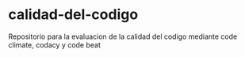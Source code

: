 # calidad-del-codigo
Repositorio para la evaluacion de la calidad del codigo mediante code climate, codacy y code beat
